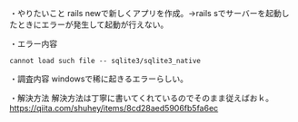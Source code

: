 ・やりたいこと
rails newで新しくアプリを作成。→rails sでサーバーを起動したときにエラーが発生して起動が行えない。

・エラー内容
```
cannot load such file -- sqlite3/sqlite3_native
```

・調査内容
windowsで稀に起きるエラーらしい。

・解決方法
解決方法は丁寧に書いてくれているのでそのまま従えばおｋ。
https://qiita.com/shuhey/items/8cd28aed5906fb5fa6ec
